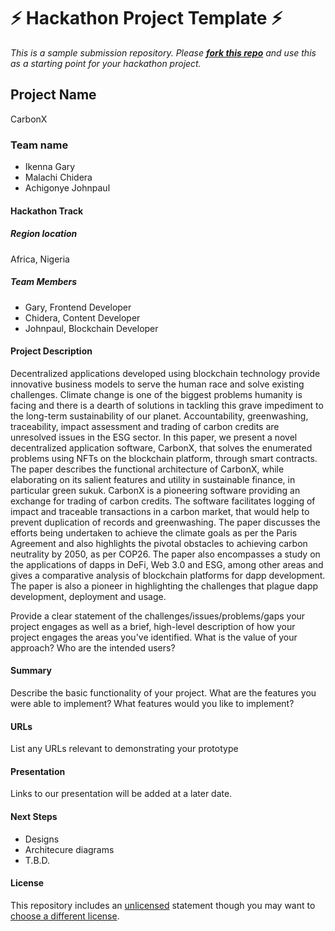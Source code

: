 
# ⚡ Hackathon Project Template ⚡
_This is a sample submission repository.
Please [__fork this repo__](https://help.github.com/articles/fork-a-repo/) and use this as a starting point for your hackathon project._

## Project Name
   CarbonX
### Team name
   - Ikenna Gary
   - Malachi Chidera
   - Achigonye Johnpaul


#### Hackathon Track

##### Region location
Africa, Nigeria

##### Team Members

- Gary, Frontend Developer 
- Chidera, Content Developer
- Johnpaul, Blockchain Developer

#### Project Description

Decentralized applications developed using blockchain technology provide innovative business models to serve the human race 
and solve existing challenges. Climate change is one of the biggest problems humanity is facing and there is a dearth of solutions in 
tackling  this  grave  impediment to the long-term sustainability  of our  planet. Accountability,  greenwashing, traceability, impact 
assessment and trading of carbon credits are unresolved issues in the  ESG sector. In this paper, we present a novel decentralized 
application  software, CarbonX,  that  solves the  enumerated  problems using  NFTs  on the  blockchain  platform, through  smart 
contracts.  The  paper describes the  functional  architecture  of CarbonX,  while  elaborating  on its  salient  features  and utility  in 
sustainable  finance,  in  particular  green  sukuk.  CarbonX  is  a  pioneering  software  providing  an  exchange  for  trading  of  carbon 
credits.  The software facilitates logging  of  impact and  traceable  transactions  in  a carbon  market,  that  would help  to  prevent 
duplication of records and greenwashing. The paper discusses the efforts being undertaken to achieve the climate goals as per the 
Paris Agreement and  also highlights the pivotal  obstacles to  achieving carbon  neutrality by  2050, as per  COP26. The  paper also 
encompasses a study on the applications of dapps in DeFi, Web 3.0 and ESG, among other areas and gives  a comparative analysis 
of  blockchain  platforms  for  dapp  development.  The  paper  is  also  a  pioneer  in  highlighting  the  challenges  that  plague  dapp 
development, deployment and usage. 


Provide a clear statement of the challenges/issues/problems/gaps your project engages as well as a brief, high-level description of how your project engages the areas you've identified. What is the value of your approach? Who are the intended users?

#### Summary
Describe the basic functionality of your project. What are the features you were able to implement? What features would you like to implement?

#### URLs
List any URLs relevant to demonstrating your prototype

#### Presentation
Links to our presentation will be added at a later date.

#### Next Steps

- Designs
- Architecure diagrams
- T.B.D.


#### License
This repository includes an [unlicensed](http://unlicense.org/) statement though you may want to [choose a different license](https://choosealicense.com/).
